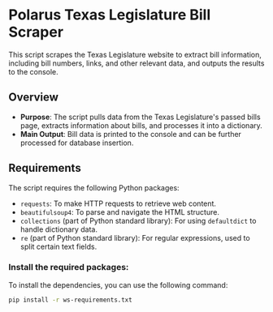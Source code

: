 # Polarus Texas Legislature Bill Scraper

This script scrapes the Texas Legislature website to extract bill information, including bill numbers, links, and other relevant data, and outputs the results to the console.

## Overview

- **Purpose**: The script pulls data from the Texas Legislature's passed bills page, extracts information about bills, and processes it into a dictionary.
- **Main Output**: Bill data is printed to the console and can be further processed for database insertion.

## Requirements

The script requires the following Python packages:

- `requests`: To make HTTP requests to retrieve web content.
- `beautifulsoup4`: To parse and navigate the HTML structure.
- `collections` (part of Python standard library): For using `defaultdict` to handle dictionary data.
- `re` (part of Python standard library): For regular expressions, used to split certain text fields.

### Install the required packages:
To install the dependencies, you can use the following command:
```bash
pip install -r ws-requirements.txt
```
